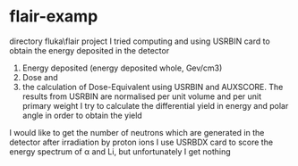 # flair-examp
directory fluka\flair project
I tried computing and using USRBIN card to obtain the energy deposited in the detector
1) Energy deposited (energy deposited whole, Gev/cm3)
2) Dose and 
3) the calculation of Dose-Equivalent using USRBIN and AUXSCORE. 
The results from USRBIN are normalised per unit volume and per unit primary weight
I try to calculate the differential yield in energy and polar angle in order to obtain the yield 

I would like to get the number of neutrons which are generated in the detector after irradiation by proton ions
I use USRBDX card to score the energy spectrum of α and Li, but unfortunately I get nothing
